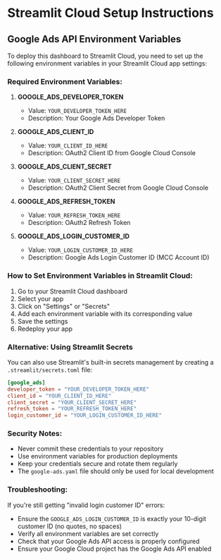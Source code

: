 # Streamlit Cloud Setup Instructions

## Google Ads API Environment Variables

To deploy this dashboard to Streamlit Cloud, you need to set up the following environment variables in your Streamlit Cloud app settings:

### Required Environment Variables:

1. **GOOGLE_ADS_DEVELOPER_TOKEN**
   - Value: `YOUR_DEVELOPER_TOKEN_HERE`
   - Description: Your Google Ads Developer Token

2. **GOOGLE_ADS_CLIENT_ID**
   - Value: `YOUR_CLIENT_ID_HERE`
   - Description: OAuth2 Client ID from Google Cloud Console

3. **GOOGLE_ADS_CLIENT_SECRET**
   - Value: `YOUR_CLIENT_SECRET_HERE`
   - Description: OAuth2 Client Secret from Google Cloud Console

4. **GOOGLE_ADS_REFRESH_TOKEN**
   - Value: `YOUR_REFRESH_TOKEN_HERE`
   - Description: OAuth2 Refresh Token

5. **GOOGLE_ADS_LOGIN_CUSTOMER_ID**
   - Value: `YOUR_LOGIN_CUSTOMER_ID_HERE`
   - Description: Google Ads Login Customer ID (MCC Account ID)

### How to Set Environment Variables in Streamlit Cloud:

1. Go to your Streamlit Cloud dashboard
2. Select your app
3. Click on "Settings" or "Secrets"
4. Add each environment variable with its corresponding value
5. Save the settings
6. Redeploy your app

### Alternative: Using Streamlit Secrets

You can also use Streamlit's built-in secrets management by creating a `.streamlit/secrets.toml` file:

```toml
[google_ads]
developer_token = "YOUR_DEVELOPER_TOKEN_HERE"
client_id = "YOUR_CLIENT_ID_HERE"
client_secret = "YOUR_CLIENT_SECRET_HERE"
refresh_token = "YOUR_REFRESH_TOKEN_HERE"
login_customer_id = "YOUR_LOGIN_CUSTOMER_ID_HERE"
```

### Security Notes:

- Never commit these credentials to your repository
- Use environment variables for production deployments
- Keep your credentials secure and rotate them regularly
- The `google-ads.yaml` file should only be used for local development

### Troubleshooting:

If you're still getting "invalid login customer ID" errors:
- Ensure the `GOOGLE_ADS_LOGIN_CUSTOMER_ID` is exactly your 10-digit customer ID (no quotes, no spaces)
- Verify all environment variables are set correctly
- Check that your Google Ads API access is properly configured
- Ensure your Google Cloud project has the Google Ads API enabled

